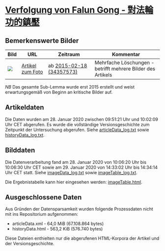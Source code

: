 # [Verfolgung von Falun Gong - 對法輪功的鎮壓](https://zh.wikipedia.org/wiki/%E5%B0%8D%E6%B3%95%E8%BC%AA%E5%8A%9F%E7%9A%84%E9%8E%AE%E5%A3%93)

## Bemerkenswerte Bilder

| Bild | URL | Zeitraum | Kommentar |
| - | - | - | - |
| ![](https://upload.wikimedia.org/wikipedia/commons/thumb/4/4a/FalunDafa_Burn_tanyongjie.jpg/290px-FalunDafa_Burn_tanyongjie.jpg) | [Artikel zum Foto](https://zh.wikipedia.org/wiki/File:FalunDafa_Burn_tanyongjie.jpg) | ab [2015-02-18 (34357573)](https://zh.wikipedia.org/w/index.php?oldid=34357573) | Mehrfache Löschungen - betrifft mehrere Bilder des Artikels |

*NB* Das gesamte Sub-Lemma wurde erst 2015 erstellt und weist erwartungsgemäß von Beginn an kritische Bilder auf.

## Artikeldaten

Die Daten wurden am 28. Januar 2020 zwischen 09:51:21 Uhr und 10:02:09 Uhr CET abgerufen. Es wurde die vollständige Versionsgeschichte zum Zeitpunkt der Untersuchung abgerufen. Siehe [articleData_log.txt](articleData_log.txt) sowie [historyData_log.txt](historyData_log.txt).

## Bilddaten

Die Datenverarbeitung fand am 28. Januar 2020 von 10:06:20 Uhr bis 10:06:30 Uhr CET sowie am 29. Januar 2020 von 14:33:02 Uhr bis 14:34:14 Uhr CET statt. Siehe [imageData_log.txt](imageData_log.txt) sowie [imageTable_log.txt](imageTable_log.txt).

Die Ergebnistabelle kann hier eingesehen werden: [imageTable.html](imageTable.html).

## Ausgeschlossene Daten

Aus Gründen der Datensparsamkeit wurden folgende Prozessdaten nicht mit ins Repositorium aufgenommen:

- articleData.xml - 64,0 MiB (67.108.864 bytes)
- historyData.html - 563,2 KiB (576.740 bytes)

Diese Dateien enthielten nur die abgerufenen HTML-Korpora der Artikel und der Versionsgeschichte.